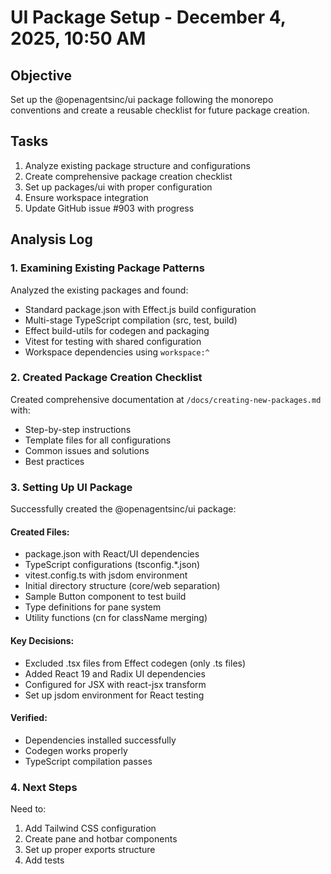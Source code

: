 # UI Package Setup - December 4, 2025, 10:50 AM

## Objective

Set up the @openagentsinc/ui package following the monorepo conventions and create a reusable checklist for future package creation.

## Tasks
1. Analyze existing package structure and configurations
2. Create comprehensive package creation checklist
3. Set up packages/ui with proper configuration
4. Ensure workspace integration
5. Update GitHub issue #903 with progress

## Analysis Log

### 1. Examining Existing Package Patterns

Analyzed the existing packages and found:
- Standard package.json with Effect.js build configuration
- Multi-stage TypeScript compilation (src, test, build)
- Effect build-utils for codegen and packaging
- Vitest for testing with shared configuration
- Workspace dependencies using `workspace:^`

### 2. Created Package Creation Checklist

Created comprehensive documentation at `/docs/creating-new-packages.md` with:
- Step-by-step instructions
- Template files for all configurations
- Common issues and solutions
- Best practices

### 3. Setting Up UI Package

Successfully created the @openagentsinc/ui package:

#### Created Files:
- package.json with React/UI dependencies
- TypeScript configurations (tsconfig.*.json)
- vitest.config.ts with jsdom environment
- Initial directory structure (core/web separation)
- Sample Button component to test build
- Type definitions for pane system
- Utility functions (cn for className merging)

#### Key Decisions:
- Excluded .tsx files from Effect codegen (only .ts files)
- Added React 19 and Radix UI dependencies
- Configured for JSX with react-jsx transform
- Set up jsdom environment for React testing

#### Verified:
- Dependencies installed successfully
- Codegen works properly
- TypeScript compilation passes

### 4. Next Steps

Need to:
1. Add Tailwind CSS configuration
2. Create pane and hotbar components
3. Set up proper exports structure
4. Add tests